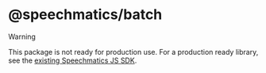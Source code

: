 # @speechmatics/batch

> [!WARNING]
> This package is not ready for production use. For a production ready library, see the [existing Speechmatics JS SDK](https://www.npmjs.com/package/speechmatics).
